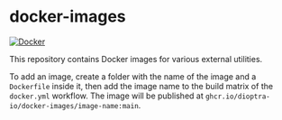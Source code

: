 # docker-images

[![Docker](https://img.shields.io/github/workflow/status/dioptra-io/docker-images/Docker?logo=github&label=docker)](https://github.com/dioptra-io/docker-images/actions/workflows/docker.yml)

This repository contains Docker images for various external utilities.

To add an image, create a folder with the name of the image and a `Dockerfile` inside it,
then add the image name to the build matrix of the `docker.yml` workflow.
The image will be published at `ghcr.io/dioptra-io/docker-images/image-name:main`.
